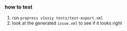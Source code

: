 ### how to test

1. run `prepress v1xxiy tests/test-export.xml`
2. look at the generated `issue.xml` to see if it looks right 
